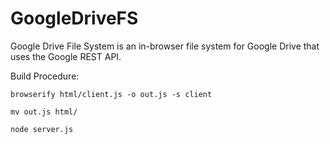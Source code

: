 # GoogleDriveFS

Google Drive File System is an in-browser file system for Google Drive that uses the Google REST API. 


Build Procedure: 

`browserify html/client.js -o out.js -s client`

`mv out.js html/`

`node server.js`